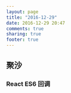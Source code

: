 ```yaml
---
layout: page
title: "2016-12-29"
date: 2016-12-29 20:47
comments: true
sharing: true
footer: true
---
```



## 聚沙

### React ES6 回调
